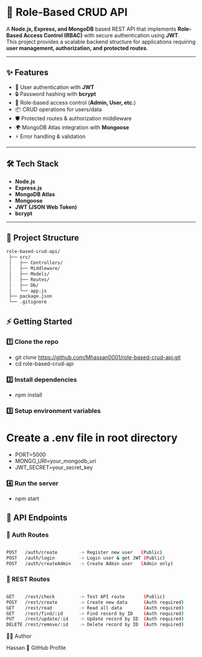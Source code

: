 # 🚀 Role-Based CRUD API

A **Node.js, Express, and MongoDB** based REST API that implements **Role-Based Access Control (RBAC)** with secure authentication using **JWT**.  
This project provides a scalable backend structure for applications requiring **user management, authorization, and protected routes**.

---

## ✨ Features
- 🔑 User authentication with **JWT**
- 🔒 Password hashing with **bcrypt**
- 👥 Role-based access control (**Admin, User, etc.**)
- 📦 CRUD operations for users/data
- 🛡️ Protected routes & authorization middleware
- 🌍 MongoDB Atlas integration with **Mongoose**
- ⚡ Error handling & validation

---

## 🛠️ Tech Stack
- **Node.js**
- **Express.js**
- **MongoDB Atlas**
- **Mongoose**
- **JWT (JSON Web Token)**
- **bcrypt**

---

## 📂 Project Structure

```bash
role-based-crud-api/
 ├── src/
 │   ├── Controllers/
 │   ├── Middleware/
 │   ├── Models/
 │   ├── Routes/
 │   ├── Db/
 │   └── app.js
 ├── package.json
 └── .gitignore

```



## ⚡ Getting Started

### 1️⃣ Clone the repo
- git clone https://github.com/Mhassan0001/role-based-crud-api.git
- cd role-based-crud-api

### 2️⃣ Install dependencies
- npm install

### 3️⃣ Setup environment variables
# Create a .env file in root directory
- PORT=5000
- MONGO_URI=your_mongodb_uri
- JWT_SECRET=your_secret_key

### 4️⃣ Run the server
- npm start



## 📡 API Endpoints


### 🔑 Auth Routes

```bash

POST   /auth/create        -> Register new user   (Public)
POST   /auth/login         -> Login user & get JWT (Public)
POST   /auth/createAdmin   -> Create Admin user   (Admin only)

```

### 📌 REST Routes


```bash

GET    /rest/check         -> Test API route       (Public)
POST   /rest/create        -> Create new data      (Auth required)
GET    /rest/read          -> Read all data        (Auth required)
GET    /rest/find/:id      -> Find record by ID    (Auth required)
PUT    /rest/update/:id    -> Update record by ID  (Auth required)
DELETE /rest/remove/:id    -> Delete record by ID  (Auth required)

```


👨‍💻 Author

Hassan
🔗 GitHub Profile

